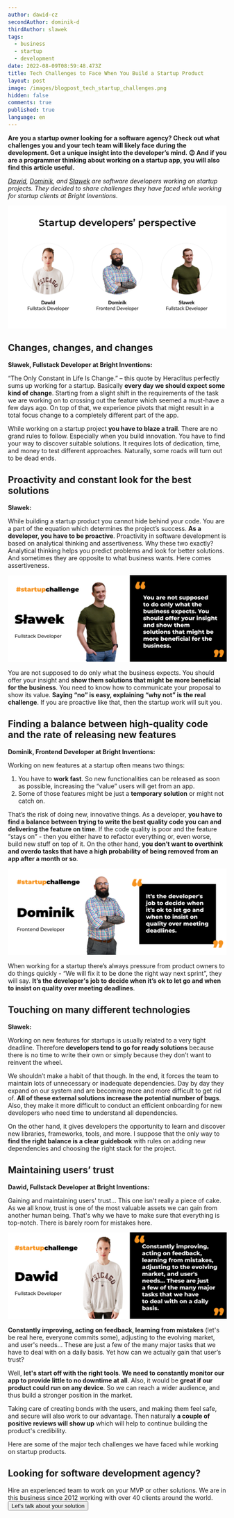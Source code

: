 ```yaml
---
author: dawid-cz
secondAuthor: dominik-d
thirdAuthor: slawek
tags:
  - business
  - startup
  - development
date: 2022-08-09T08:59:48.473Z
title: Tech Challenges to Face When You Build a Startup Product
layout: post
image: /images/blogpost_tech_startup_challenges.png
hidden: false
comments: true
published: true
language: en
---
```

**Are you a startup owner looking for a software agency? Check out what challenges you and your tech team will likely face during the development. Get a unique insight into the developer’s mind. 😉 And if you are a programmer thinking about working on a startup app, you will also find this article useful.**

*[Dawid](/about-us/dawid-cz/), [Dominik](/about-us/dominik-d/), and [Sławek](/about-us/slawek/) are software developers working on startup projects. They decided to share challenges they have faced while working for startup clients at Bright Inventions.*

![Startup development team](../../static/images/startup_developers.png "")

## Changes, changes, and changes

**Sławek, Fullstack Developer at Bright Inventions:**

“The Only Constant in Life Is Change.” – this quote by Heraclitus perfectly sums up working for a startup. Basically **every day we should expect some kind of change**. Starting from a slight shift in the requirements of the task we are working on to crossing out the feature which seemed a must-have a few days ago. On top of that, we experience pivots that might result in a total focus change to a completely different part of the app.

While working on a startup project **you have to blaze a trail**. There are no grand rules to follow. Especially when you build innovation. You have to find your way to discover suitable solutions. It requires lots of dedication, time, and money to test different approaches. Naturally, some roads will turn out to be dead ends. 

## Proactivity and constant look for the best solutions

**Sławek:**

While building a startup product you cannot hide behind your code. You are a part of the equation which determines the project’s success. **As a developer, you have to be proactive**. Proactivity in software development is based on analytical thinking and assertiveness. Why these two exactly? Analytical thinking helps you predict problems and look for better solutions. And sometimes they are opposite to what business wants. Here comes assertiveness. 

![Sławek's quote](../../static/images/slawek_quote.png "")

You are not supposed to do only what the business expects. You should offer your insight and **show them solutions that might be more beneficial for the business**. You need to know how to communicate your proposal to show its value. **Saying “no” is easy, explaining “why not” is the real challenge**. If you are proactive like that, then the startup work will suit you.

## Finding a balance between high-quality code and the rate of releasing new features

**Dominik, Frontend Developer at Bright Inventions:**

Working on new features at a startup often means two things: 

1. You have to **work fast**. So new functionalities can be released as soon as possible, increasing the “value” users will get from an app. 
2. Some of those features might be just a **temporary solution** or might not catch on. 

That’s the risk of doing new, innovative things. As a developer, **you have to find a balance between trying to write the best quality code you can and delivering the feature on time**. If the code quality is poor and the feature “stays on” - then you either have to refactor everything or, even worse, build new stuff on top of it. On the other hand, **you don’t want to overthink and overdo tasks that have a high probability of being removed from an app after a month or so**.

![Dominik's quote](../../static/images/dominik_quote.png "")

When working for a startup there’s always pressure from product owners to do things quickly - “We will fix it to be done the right way next sprint”, they will say. **It’s the developer's job to decide when it’s ok to let go and when to insist on quality over meeting deadlines**.

## Touching on many different technologies

**Sławek:**

Working on new features for startups is usually related to a very tight deadline. Therefore **developers tend to go for ready solutions** because there is no time to write their own or simply because they don’t want to reinvent the wheel.

We shouldn’t make a habit of that though. In the end, it forces the team to maintain lots of unnecessary or inadequate dependencies. Day by day they expand on our system and are becoming more and more difficult to get rid of. **All of these external solutions increase the potential number of bugs**. Also, they make it more difficult to conduct an efficient onboarding for new developers who need time to understand all dependencies.

On the other hand, it gives developers the opportunity to learn and discover new libraries, frameworks, tools, and more. I suppose that the only way to **find the right balance is a clear guidebook** with rules on adding new dependencies and choosing the right stack for the project.

## Maintaining users’ trust

**Dawid, Fullstack Developer at Bright Inventions:**

Gaining and maintaining users' trust… This one isn't really a piece of cake. As we all know, trust is one of the most valuable assets we can gain from another human being. That's why we have to make sure that everything is top-notch. There is barely room for mistakes here.

![Dawid's quote](../../static/images/dawid_quote.png "")

**Constantly improving, acting on feedback, learning from mistakes** (let's be real here, everyone commits some), adjusting to the evolving market, and user's needs… These are just a few of the many major tasks that we have to deal with on a daily basis. Yet how can we actually gain that user’s trust?

Well, **let's start off with the right tools**. **We need to constantly monitor our app to provide little to no downtime at all**. Also, it would be **great if our product could run on any device**. So we can reach a wider audience, and thus build a stronger position in the market. 

Taking care of creating bonds with the users, and making them feel safe, and secure will also work to our advantage. Then naturally **a couple of positive reviews will show up** which will help to continue building the product's credibility.

Here are some of the major tech challenges we have faced while working on startup products. 

<div className="block-button"><h2>Looking for software development agency?</h2><div>Hire an experienced team to work on your MVP or other solutions. We are in this business since 2012 working with over 40 clients around the world. </div><a href="/start-project"><button>Let's talk about your solution</button></a></div>
